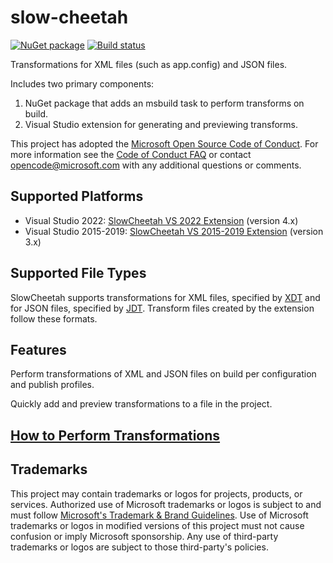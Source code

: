# slow-cheetah
[![NuGet package](https://img.shields.io/nuget/v/Microsoft.VisualStudio.SlowCheetah.svg)](https://nuget.org/packages/Microsoft.VisualStudio.SlowCheetah)
[![Build status](https://ci.appveyor.com/api/projects/status/qqvu367widkayo05/branch/master?svg=true)](https://ci.appveyor.com/project/jviau/slow-cheetah/branch/master)

Transformations for XML files (such as app.config) and JSON files.

Includes two primary components:
1. NuGet package that adds an msbuild task to perform transforms on build.
2. Visual Studio extension for generating and previewing transforms.

This project has adopted the [Microsoft Open Source Code of
Conduct](https://opensource.microsoft.com/codeofconduct/).
For more information see the [Code of Conduct
FAQ](https://opensource.microsoft.com/codeofconduct/faq/) or
contact [opencode@microsoft.com](mailto:opencode@microsoft.com)
with any additional questions or comments.

## Supported Platforms
* Visual Studio 2022: [SlowCheetah VS 2022 Extension](https://marketplace.visualstudio.com/items?itemName=vscps.SlowCheetah-XMLTransforms-VS2022) (version 4.x)
* Visual Studio 2015-2019: [SlowCheetah VS 2015-2019 Extension](https://marketplace.visualstudio.com/items?itemName=VisualStudioProductTeam.SlowCheetah-XMLTransforms) (version 3.x)

## Supported File Types

SlowCheetah supports transformations for XML files, specified by [XDT](https://msdn.microsoft.com/en-us/library/dd465326(v=vs.110).aspx) and for JSON files, specified by [JDT](https://github.com/Microsoft/json-document-transforms). Transform files created by the extension follow these formats.

## Features

Perform transformations of XML and JSON files on build per configuration and publish profiles.

Quickly add and preview transformations to a file in the project.

## [How to Perform Transformations](doc/transforming_files.md)

## Trademarks

This project may contain trademarks or logos for projects, products, or services. Authorized use of Microsoft trademarks or logos is subject to and must follow [Microsoft's Trademark & Brand Guidelines](https://www.microsoft.com/legal/intellectualproperty/trademarks/usage/general). Use of Microsoft trademarks or logos in modified versions of this project must not cause confusion or imply Microsoft sponsorship. Any use of third-party trademarks or logos are subject to those third-party's policies.
